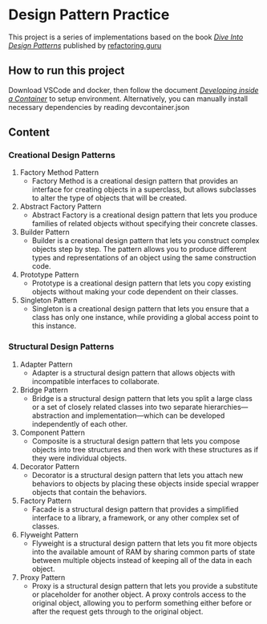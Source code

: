 # Design Pattern Practice
This project is a series of implementations based on the book _[Dive Into Design Patterns](https://refactoring.guru/store)_ published by [refactoring.guru](https://refactoring.guru/) 

## How to run this project
Download VSCode and docker, then follow the document _[Developing inside a Container](https://code.visualstudio.com/docs/remote/containers)_ to setup environment. Alternatively, you can manually install necessary dependencies by reading devcontainer.json


## Content

### Creational Design Patterns

1. Factory Method Pattern
    - Factory Method is a creational design pattern that provides an interface for creating objects in a superclass, but allows subclasses to alter the type of objects that will be created.
1. Abstract Factory Pattern
    - Abstract Factory is a creational design pattern that lets you produce families of related objects without specifying their concrete classes.
1. Builder Pattern
    - Builder is a creational design pattern that lets you construct complex objects step by step. The pattern allows you to produce different types and representations of an object using the same construction code.
1. Prototype Pattern
    - Prototype is a creational design pattern that lets you copy existing objects without making your code dependent on their classes.
1. Singleton Pattern
    - Singleton is a creational design pattern that lets you ensure that a class has only one instance, while providing a global access point to this instance.

### Structural Design Patterns

1. Adapter Pattern
    - Adapter is a structural design pattern that allows objects with incompatible interfaces to collaborate.
1. Bridge Pattern
    - Bridge is a structural design pattern that lets you split a large class or a set of closely related classes into two separate hierarchies—abstraction and implementation—which can be developed independently of each other.
1. Component Pattern
    - Composite is a structural design pattern that lets you compose objects into tree structures and then work with these structures as if they were individual objects.
1. Decorator Pattern
    - Decorator is a structural design pattern that lets you attach new behaviors to objects by placing these objects inside special wrapper objects that contain the behaviors.
1. Factory Pattern
    - Facade is a structural design pattern that provides a simplified interface to a library, a framework, or any other complex set of classes.
1. Flyweight Pattern
    - Flyweight is a structural design pattern that lets you fit more objects into the available amount of RAM by sharing common parts of state between multiple objects instead of keeping all of the data in each object.
1. Proxy Pattern
    - Proxy is a structural design pattern that lets you provide a substitute or placeholder for another object. A proxy controls access to the original object, allowing you to perform something either before or after the request gets through to the original object.
